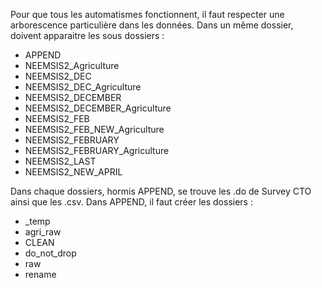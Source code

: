 Pour que tous les automatismes fonctionnent, il faut respecter une arborescence particulière dans les données.
Dans un même dossier, doivent apparaitre les sous dossiers :
  - APPEND
  - NEEMSIS2_Agriculture
  - NEEMSIS2_DEC
  - NEEMSIS2_DEC_Agriculture
  - NEEMSIS2_DECEMBER
  - NEEMSIS2_DECEMBER_Agriculture
  - NEEMSIS2_FEB
  - NEEMSIS2_FEB_NEW_Agriculture
  - NEEMSIS2_FEBRUARY
  - NEEMSIS2_FEBRUARY_Agriculture
  - NEEMSIS2_LAST
  - NEEMSIS2_NEW_APRIL

Dans chaque dossiers, hormis APPEND, se trouve les .do de Survey CTO ainsi que les .csv.
Dans APPEND, il faut créer les dossiers :
  - _temp
  - agri_raw
  - CLEAN
  - do_not_drop
  - raw
  - rename
